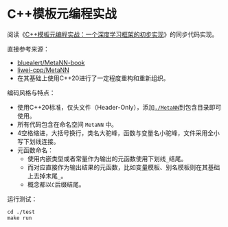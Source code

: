 # C++模板元编程实战

阅读《[C++模板元编程实战：一个深度学习框架的初步实现](https://book.douban.com/subject/30394402/)》的同步代码实现。

直接参考来源：
- [bluealert/MetaNN-book](https://github.com/bluealert/MetaNN-book)
- [liwei-cpp/MetaNN](https://github.com/liwei-cpp/MetaNN)
- 在其基础上使用C++20进行了一定程度重构和重新组织。

编码风格与特点：
- 使用C++20标准，仅头文件（Header-Only），添加[`./MetaNN`](./MetaNN/)到包含目录即可使用。
- 所有代码包含在命名空间 `MetaNN` 中。
- 4空格缩进，大括号换行，类名大驼峰，函数与变量名小驼峰，文件采用全小写下划线连接。
- 元函数命名：
    - 使用内嵌类型或者常量作为输出的元函数使用下划线`_`结尾。
    - 而对应直接作为输出结果的元函数，比如变量模板、别名模板则在其基础上去掉末尾`_`。
    - 概念都以`C`后缀结尾。

运行测试：
```shell
cd ./test
make run
```